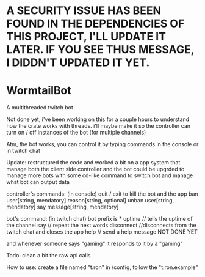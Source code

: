 # A SECURITY ISSUE HAS BEEN FOUND IN THE DEPENDENCIES OF THIS PROJECT, I'LL UPDATE IT LATER. IF YOU SEE THUS MESSAGE, I DIDDN'T UPDATED IT YET.




# WormtailBot
A multithreaded twitch bot 

Not done yet, i've been working on this for a couple hours to understand how the crate works with threads.
i'll maybe make it so the controller can turn on / off instances of the bot (for multiple channels)

Atm, the bot works, you can control it by typing commands in the console or in twitch chat

Update:
restructured the code and worked a bit on a app system that manage both the client side controller and the bot
could be upgrded to manage more bots with some cd-like command to switch bot and manage what bot can output data

controller's commands: (in console)
quit / exit to kill the bot and the app
ban user[string, mendatory] reason[string, optional]
unban user[string, mendatory]
say message[string, mendatory]

bot's command: (in twitch chat) bot prefix is *
uptime      // tells the uptime of the channel
say         // repeat the next words
disconnect  //disconnects from the twitch chat and closes the app
help        // send a help message NOT DONE YET

and whenever someone says "gaming" it responds to it by a "gaming"


Todo:
clean a bit the raw api calls


How to use:
create a file named "t.ron" in /config, follow the "t.ron.example"

